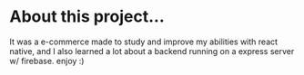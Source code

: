 # About this project...
It was a e-commerce made to study and improve my abilities with react native, and I also learned a lot about a backend running on a express server w/ firebase. enjoy :)
